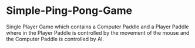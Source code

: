 # Simple-Ping-Pong-Game
Single Player Game which contains a Computer Paddle and a Player Paddle where in the Player Paddle is controlled by the movement of the mouse and the Computer Paddle is controlled by AI.
